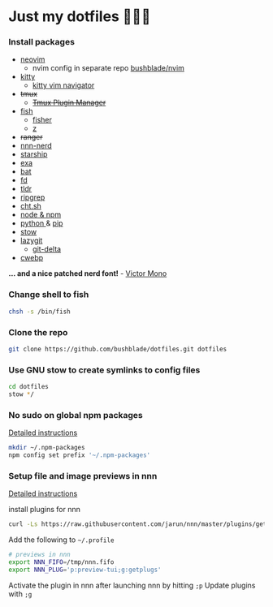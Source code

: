 # Just my dotfiles 👨🏻‍💻

### Install packages

- [ neovim ](https://neovim.io/)
  - nvim config in separate repo [bushblade/nvim](https://github.com/bushblade/nvim)
- [ kitty ](https://sw.kovidgoyal.net/kitty/)
  - [ kitty vim navigator ](https://github.com/knubie/vim-kitty-navigator)
- ~~tmux~~
  - ~~[ Tmux Plugin Manager ](https://github.com/tmux-plugins/tpm)~~
- [ fish ](https://fishshell.com/)
  - [ fisher ](https://github.com/jorgebucaran/fisher)
  - [ z ](https://github.com/jethrokuan/z)
- ~~ranger~~
- [ nnn-nerd ](https://github.com/jarun/nnn)
- [ starship ](https://starship.rs/)
- [ exa ](https://the.exa.website/introduction)
- [ bat ](https://github.com/sharkdp/bat)
- [ fd ](https://github.com/sharkdp/fd)
- [ tldr ](https://tldr.sh/)
- [ ripgrep ](https://github.com/BurntSushi/ripgrep)
- [ cht.sh ](http://cht.sh/)
- [ node & npm ](https://nodejs.org/en/)
- [ python ](https://www.python.org/) & [ pip ](https://pypi.org/project/pip/)
- [ stow ](https://www.gnu.org/software/stow/)
- [lazygit](https://github.com/jesseduffield/lazygit)
  - [git-delta](https://github.com/dandavison/delta)
- [cwebp](https://developers.google.com/speed/webp/docs/cwebp)

**... and a nice patched nerd font!** - [Victor Mono](https://github.com/ryanoasis/nerd-fonts/blob/master/patched-fonts/VictorMono/Light/complete/Victor%20Mono%20Light%20Nerd%20Font%20Complete.ttf)

### Change shell to fish

```bash
chsh -s /bin/fish
```

### Clone the repo

```bash
git clone https://github.com/bushblade/dotfiles.git dotfiles
```

### Use GNU stow to create symlinks to config files

```bash
cd dotfiles
stow */
```

### No sudo on global npm packages

[ Detailed instructions ](https://github.com/sindresorhus/guides/blob/main/npm-global-without-sudo.md)

```bash
mkdir ~/.npm-packages
npm config set prefix '~/.npm-packages'
```

### Setup file and image previews in nnn

[Detailed instructions](https://github.com/jarun/nnn/tree/master/plugins)

install plugins for nnn

```bash
curl -Ls https://raw.githubusercontent.com/jarun/nnn/master/plugins/getplugs | sh
```

Add the following to `~/.profile`

```bash
# previews in nnn
export NNN_FIFO=/tmp/nnn.fifo
export NNN_PLUG='p:preview-tui;g:getplugs'
```

Activate the plugin in nnn after launching nnn by hitting `;p`
Update plugins with `;g`
